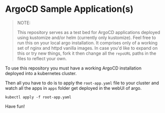 # ArgoCD Sample Application(s)

> NOTE:
> 
> This repository serves as a test bed for ArgoCD applications deployed using kustomize and/or helm (currently only kustomize). Feel free to run this on your local argo installation. It comprises only of a working set of nginx and httpd vanilla images. In case you'd like to expand on this or try new things, fork it then change all the `repoURL` paths in the files to reflect your own.

To use this repository you must have a working ArgoCD installation deployed into a kubernetes cluster.

Then all you have to do is to apply the `root-app.yaml` file to your cluster and watch all the apps in `apps` folder get deployed in the webUI of argo.

`kubectl apply -f root-app.yaml`

Have fun!
